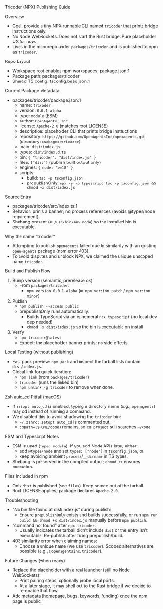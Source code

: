 Tricoder (NPX) Publishing Guide

Overview
- Goal: provide a tiny NPX‑runnable CLI named `tricoder` that prints bridge instructions only.
- No Node WebSockets. Does not start the Rust bridge. Pure placeholder UX for now.
- Lives in the monorepo under `packages/tricoder` and is published to npm as `tricoder`.

Repo Layout
- Workspace root enables npm workspaces: package.json:1
- Package path: packages/tricoder
- Shared TS config: tsconfig.base.json:1

Current Package Metadata
- packages/tricoder/package.json:1
  - name: `tricoder`
  - version: `0.0.1-alpha`
  - type: `module` (ESM)
  - author: `OpenAgents, Inc.`
  - license: `Apache-2.0` (matches root LICENSE)
  - description: placeholder CLI that prints bridge instructions
  - repository: `https://github.com/OpenAgentsInc/openagents.git` (directory: `packages/tricoder`)
  - main: `dist/index.js`
  - types: `dist/index.d.ts`
  - bin: `{ "tricoder": "dist/index.js" }`
  - files: `["dist"]` (publish built output only)
  - engines: `{ node: ">=18" }`
  - scripts:
    - build: `tsc -p tsconfig.json`
    - prepublishOnly: `npx -y -p typescript tsc -p tsconfig.json && chmod +x dist/index.js`

Source Entry
- packages/tricoder/src/index.ts:1
- Behavior: prints a banner; no process references (avoids @types/node requirement).
- Shebang present (`#!/usr/bin/env node`) so the installed bin is executable.

Why the name “tricoder”
- Attempting to publish `openagents` failed due to similarity with an existing `open-agents` package (npm error 403).
- To avoid disputes and unblock NPX, we claimed the unique unscoped name `tricoder`.

Build and Publish Flow
1) Bump version (semantic, prerelease ok)
   - From `packages/tricoder`:
     - `npm version 0.0.1-alpha` (or `npm version patch` / `npm version minor`)
2) Publish
   - `npm publish --access public`
   - prepublishOnly runs automatically:
     - Builds TypeScript via an ephemeral `npx typescript` (no local dev dep needed)
     - `chmod +x dist/index.js` so the bin is executable on install
3) Verify
   - `npx tricoder@latest`
   - Expect: the placeholder banner prints; no side effects.

Local Testing (without publishing)
- Fast pack preview: `npm pack` and inspect the tarball lists contain `dist/index.js`.
- Global link for quick iteration:
  - `npm link` (from `packages/tricoder`)
  - `tricoder` (runs the linked bin)
  - `npm unlink -g tricoder` to remove when done.

Zsh auto_cd Pitfall (macOS)
- If `setopt auto_cd` is enabled, typing a directory name (e.g., `openagents`) may cd instead of running a command.
- We disabled this to avoid shadowing the `tricoder` bin:
  - `~/.zshrc: setopt auto_cd` is commented out.
  - `cdpath=($HOME/code)` remains, so `cd project` still searches `~/code`.

ESM and Typescript Notes
- ESM is used (`type: module`). If you add Node APIs later, either:
  - add `@types/node` and set `types: ["node"]` in `tsconfig.json`, or
  - keep avoiding ambient `process`/`__dirname` in TS types.
- Shebang is preserved in the compiled output; `chmod +x` ensures execution.

Files Included in npm
- Only `dist` is published (see `files`). Keep source out of the tarball.
- Root LICENSE applies; package declares `Apache-2.0`.

Troubleshooting
- “No bin file found at dist/index.js” during publish:
  - Ensure `prepublishOnly` exists and builds successfully, or run `npm run build && chmod +x dist/index.js` manually before `npm publish`.
- “command not found” after `npx tricoder`:
  - Usually indicates the tarball didn’t include `dist` or the entry isn’t executable. Re‑publish after fixing prepublish/build.
- 403 similarity error when claiming names:
  - Choose a unique name (we use `tricoder`). Scoped alternatives are possible (e.g., `@openagentsinc/tricoder`).

Future Changes (when ready)
- Replace the placeholder with a real launcher (still no Node WebSockets):
  - Print pairing steps, optionally probe local ports.
  - At a later stage, it may shell out to the Rust bridge if we decide to re‑enable that flow.
- Add metadata (homepage, bugs, keywords, funding) once the npm page is public.

